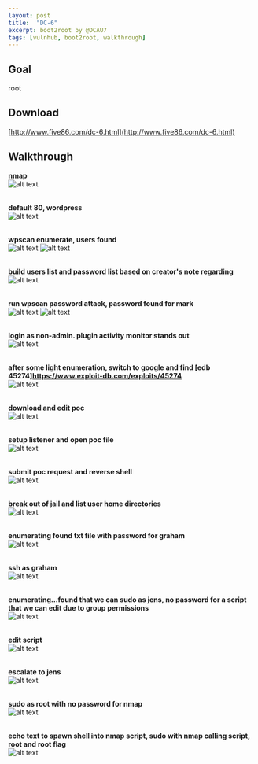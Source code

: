 ```yaml
---
layout: post
title:  "DC-6"
excerpt: boot2root by @DCAU7
tags: [vulnhub, boot2root, walkthrough]
---
```


## Goal #
root

## Download #
[http://www.five86.com/dc-6.html](http://www.five86.com/dc-6.html)

## Walkthrough #

**nmap**
<br>![alt text](../vulnhub/DC-6/nmap.png)
<br><br>

**default 80, wordpress**
<br>![alt text](../vulnhub/DC-6/default80.png)
<br><br>

**wpscan enumerate, users found**
<br>![alt text](../vulnhub/DC-6/wpscan_enum1.png)
![alt text](../vulnhub/DC-6/wpscan_enum2.png)
<br><br>

**build users list and password list based on creator's note regarding**
<br>![alt text](../vulnhub/DC-6/buildlists.png)
<br><br>

**run wpscan password attack, password found for mark**
<br>![alt text](../vulnhub/DC-6/wpscan_attack1.png)
![alt text](../vulnhub/DC-6/wpscan_attack2.png)
<br><br>

**login as non-admin.  plugin activity monitor stands out**
<br>![alt text](../vulnhub/DC-6/login_monitor.png)
<br><br>

**after some light enumeration, switch to google and find [edb 45274]https://www.exploit-db.com/exploits/45274**
<br>![alt text](../vulnhub/DC-6/edb45274.png)
<br><br>

**download and edit poc**
<br>![alt text](../vulnhub/DC-6/poc.png)
<br><br>

**setup listener and open poc file**
<br>![alt text](../vulnhub/DC-6/poc_listener.png)
<br><br>

**submit poc request and reverse shell**
<br>![alt text](../vulnhub/DC-6/reverseshell.png)
<br><br>

**break out of jail and list user home directories**
<br>![alt text](../vulnhub/DC-6/jailbreak_home.png)
<br><br>

**enumerating found txt file with password for graham**
<br>![alt text](../vulnhub/DC-6/markstuff.png)
<br><br>

**ssh as graham**
<br>![alt text](../vulnhub/DC-6/grahamssh.png)
<br><br>

**enumerating...found that we can sudo as jens, no password for a script that we can edit due to group permissions**
<br>![alt text](../vulnhub/DC-6/backups.png)
<br><br>

**edit script**
<br>![alt text](../vulnhub/DC-6/updatebackups.png)
<br><br>

**escalate to jens**
<br>![alt text](../vulnhub/DC-6/jens.png)
<br><br>

**sudo as root with no password for nmap**
<br>![alt text](../vulnhub/DC-6/sudojens.png)
<br><br>

**echo text to spawn shell into nmap script, sudo with nmap calling script, root and root flag**
<br>![alt text](../vulnhub/DC-6/rootflag.png)
<br><br>